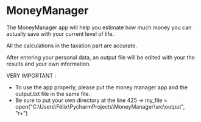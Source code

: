 # MoneyManager

The MoneyManager app will help you estimate how much money you can actually save with your current level of life.

All the calculations in the taxation part are accurate.  

After entering your personal data, an output file will be edited with your the results and your own information.

VERY IMPORTANT :
- To use the app properly, please put the money manager app and the output.txt file in the same file.
- Be sure to put your own directory at the line 425
  -> my_file = open("C:\\Users\\Félix\\PycharmProjects\\MoneyManager\\src\\output", "r+")
